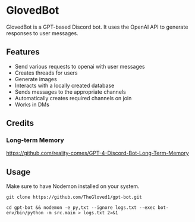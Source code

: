 # GlovedBot

GlovedBot is a GPT-based Discord bot. It uses the OpenAI API to generate responses to user messages.

## Features

- Send various requests to openai with user messages
- Creates threads for users
- Generate images
- Interacts with a locally created database
- Sends messages to the appropriate channels
- Automatically creates required channels on join
- Works in DMs

## Credits
### Long-term Memory
https://github.com/reality-comes/GPT-4-Discord-Bot-Long-Term-Memory

## Usage

Make sure to have Nodemon installed on your system.
```
git clone https://github.com/TheGloved1/gpt-bot.git

cd gpt-bot && nodemon -e py,txt --ignore logs.txt --exec bot-env/bin/python -m src.main > logs.txt 2>&1
```


